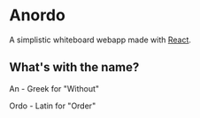 # Anordo
A simplistic whiteboard webapp made with [React](https://reactjs.org/).

## What's with the name?
An - Greek for "Without"

Ordo - Latin for "Order"

